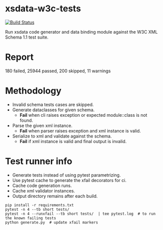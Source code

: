 # xsdata-w3c-tests

[![Build Status](https://travis-ci.org/tefra/xsdata-w3c-tests.svg?branch=master)](https://travis-ci.org/tefra/xsdata-w3c-tests)

Run xsdata code generator and data binding module against the W3C XML Schema 1.1 test
suite.

# Report

180 failed, 25944 passed, 200 skipped, 11 warnings

# Methodology

- Invalid schema tests cases are skipped.
- Generate dataclasses for given schema.
  - **Fail** when cli raises exception or expected module::class is not found.
- Parse the given xml instance.
  - **Fail** when parser raises exception and xml instance is valid.
- Serialize to xml and validate against the schema.
  - **Fail** if xml instance is valid and final output is invalid.

# Test runner info

- Generate tests instead of using pytest parametrizing.
- Use pytest cache to generate the xfail decorators for ci.
- Cache code generation runs.
- Cache xml validator instances.
- Output directory remains after each build.

```terminal
pip install -r requirements.txt
pytest -n 4 --tb short tests/
pytest -n 4 --runxfail --tb short tests/  | tee pytest.log  # to run the known failing tests
python generate.py  # update xfail markers
```
